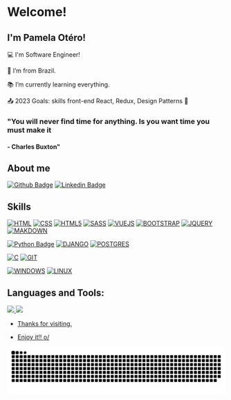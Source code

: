 
# Welcome!

 

## I'm Pamela Otéro!

:computer: I'm Software Engineer!

:house_with_garden: I’m from Brazil.

:books: I’m currently learning everything.

:outbox_tray: 2023 Goals: skills front-end React, Redux, Design Patterns 🚀 

### "You will never find time for anything. Is you want time you must make it
#### - Charles Buxton"

## About me

[![Github Badge](https://img.shields.io/badge/GitHub-100000?style=for-the-badge&logo=github&logoColor=white)]( https://github.com/pamelaotero) [![Linkedin Badge](https://img.shields.io/badge/LinkedIn-0077B5?style=for-the-badge&logo=linkedin&logoColor=white)](https://www.linkedin.com/in/pamelaotero2019/)

## Skills

[![HTML](https://img.shields.io/badge/HTML-239120?style=for-the-badge&logo=html5&logoColor=white)]()
[![CSS](https://img.shields.io/badge/CSS-239120?&style=for-the-badge&logo=css3&logoColor=white)]()
[![HTML5](https://img.shields.io/badge/HTML5-E34F26?style=for-the-badge&logo=html5&logoColor=white)]()
[![SASS](https://img.shields.io/badge/Sass-CC6699?style=for-the-badge&logo=sass&logoColor=white)]()
[![VUEJS](https://img.shields.io/badge/Vue.js-35495E?style=for-the-badge&logo=vue.js&logoColor=4FC08D)]()
[![BOOTSTRAP](https://img.shields.io/badge/Bootstrap-563D7C?style=for-the-badge&logo=bootstrap&logoColor=white)]()
[![JQUERY](https://img.shields.io/badge/jQuery-0769AD?style=for-the-badge&logo=jquery&logoColor=white)]()
[![MAKDOWN](https://img.shields.io/badge/Markdown-000000?style=for-the-badge&logo=markdown&logoColor=white)]()

[![Python Badge](https://img.shields.io/badge/Python-3776AB?style=for-the-badge&logo=python&logoColor=white)]()
[![DJANGO](https://img.shields.io/badge/Django-092E20?style=for-the-badge&logo=django&logoColor=white)]()
[![POSTGRES](https://img.shields.io/badge/PostgreSQL-316192?style=for-the-badge&logo=postgresql&logoColor=white)]()

[![C](https://img.shields.io/badge/C-00599C?style=for-the-badge&logo=c&logoColor=white)]()
[![GIT](https://img.shields.io/badge/Git-E34F26?style=for-the-badge&logo=git&logoColor=white)]()

[![WINDOWS](https://img.shields.io/badge/Windows-017AD7?style=for-the-badge&logo=windows&logoColor=white)]()
[![LINUX](https://img.shields.io/badge/Linux-E34F26?style=for-the-badge&logo=linux&logoColor=black)]()

## Languages and Tools:
<div>
<a href="https://github.com/pamelaotero">
<img height="180em" src="https://github-readme-stats.vercel.app/api/top-langs/?username=pamelaotero&layout=compact&langs_count=7&theme=dracula"/>
<img height="180em" src="https://github-readme-stats.vercel.app/api?username=pamelaotero&show_icons=true&theme=dracula&include_all_commits=true&count_private=true"/>
</div>

- Thanks for visiting.

- Enjoy it!! o/
 
 
![](https://github.com/Platane/snk/raw/output/github-contribution-grid-snake.svg)

 
